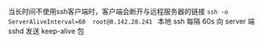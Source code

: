 当长时间不使用ssh客户端时，客户端会断开与远程服务器的链接
`ssh -o ServerAliveInterval=60  root@8.142.28.241 `
本地 ssh 每隔 60s 向 server 端 sshd 发送 keep-alive 包